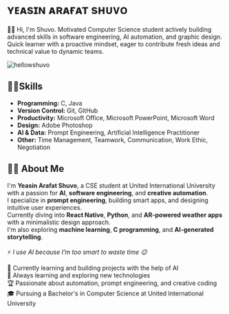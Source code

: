 <h1>ʏᴇᴀsɪɴ ᴀʀᴀғᴀᴛ sʜᴜᴠᴏ</h1>

👨‍💻 Hi, I'm Shuvo. Motivated Computer Science student actively building advanced skills in software engineering, AI automation, and graphic design. Quick learner with a proactive mindset, eager to contribute fresh ideas and technical value to dynamic teams.

<p align="left"> 
  <img src="https://komarev.com/ghpvc/?username=hellowshuvo&label=Profile%20views&color=0e75b6&style=flat" alt="hellowshuvo" /> 
</p>

 ## 🤹‍♂️Skills 
- **Programming:** C, Java
- **Version Control:** Git, GitHub
- **Productivity:** Microsoft Office, Microsoft PowerPoint, Microsoft Word
- **Design:** Adobe Photoshop
- **AI & Data:** Prompt Engineering, Artificial Intelligence Practitioner
- **Other:** Time Management, Teamwork, Communication, Work Ethic, Negotiation

## 🧑‍💻 About Me
I'm **Yeasin Arafat Shuvo**, a CSE student at United International University with a passion for **AI**, **software engineering**, and **creative automation**.  
I specialize in **prompt engineering**, building smart apps, and designing intuitive user experiences.  
Currently diving into **React Native**, **Python**, and **AR-powered weather apps** with a minimalistic design approach.  
I'm also exploring **machine learning**, **C programming**, and **AI-generated storytelling**.  
<br>
⚡ *I use AI because I’m too smart to waste time 😉*

🔭 Currently learning and building projects with the help of AI  
🌱 Always learning and exploring new technologies  
🏆 Passionate about automation, prompt engineering, and creative coding  
🎓 Pursuing a Bachelor's in Computer Science at United International University  


 
